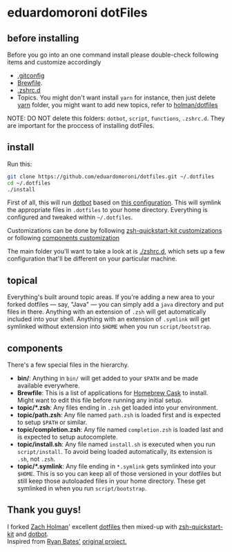 # eduardomoroni dotFiles

## before installing
Before you go into an one command install please double-check following items and customize accordingly
- [.gitconfig](https://github.com/eduardomoroni/dotfiles/blob/master/.gitconfig)
- [Brewfile](https://github.com/eduardomoroni/dotfiles/blob/master/Brewfile).
- [.zshrc.d](https://github.com/eduardomoroni/dotfiles/tree/master/.zshrc.d)
- Topics. You might don't want install `yarn` for instance, then just delete [yarn](https://github.com/eduardomoroni/dotfiles/tree/master/yarn) folder, you might want to add new topics, refer to [holman/dotfiles](https://github.com/holman/dotfiles)

NOTE: DO NOT delete this folders: `dotbot`, `script`, `functions`, `.zshrc.d`. They are important for the proccess of installing dotFiles.

## install

Run this:

```sh
git clone https://github.com/eduardomoroni/dotfiles.git ~/.dotfiles
cd ~/.dotfiles
./install
```

First of all, this will run [dotbot](https://github.com/anishathalye/dotbot) based on [this configuration](https://github.com/eduardomoroni/dotfiles/blob/master/install.conf.yaml). This will symlink the appropriate files in `.dotfiles` to your home directory. Everything is configured and tweaked within `~/.dotfiles`.

Customizations can be done by following [zsh-quickstart-kit customizations](https://github.com/unixorn/zsh-quickstart-kit#customizations) or following [components customization](https://github.com/eduardomoroni/dotFiles#components)

The main folder you'll want to take a look at is [./zshrc.d](https://github.com/eduardomoroni/dotfiles/tree/master/.zshrc.d),
which sets up a few configuration that'll be different on your particular machine.

## topical

Everything's built around topic areas. If you're adding a new area to your
forked dotfiles — say, "Java" — you can simply add a `java` directory and put
files in there. Anything with an extension of `.zsh` will get automatically
included into your shell. Anything with an extension of `.symlink` will get
symlinked without extension into `$HOME` when you run `script/bootstrap`.

## components

There's a few special files in the hierarchy.

- **bin/**: Anything in `bin/` will get added to your `$PATH` and be made available everywhere.
- **Brewfile**: This is a list of applications for [Homebrew Cask](https://caskroom.github.io) to install. Might want to edit this file before running any initial setup.
- **topic/\*.zsh**: Any files ending in `.zsh` get loaded into your environment.
- **topic/path.zsh**: Any file named `path.zsh` is loaded first and is expected to setup `$PATH` or similar.
- **topic/completion.zsh**: Any file named `completion.zsh` is loaded last and is expected to setup autocomplete.
- **topic/install.sh**: Any file named `install.sh` is executed when you run `script/install`. To avoid being loaded automatically, its extension is `.sh`, not `.zsh`.
- **topic/\*.symlink**: Any file ending in `*.symlink` gets symlinked into your `$HOME`. This is so you can keep all of those versioned in your dotfiles but still keep those autoloaded files in your home directory. These get symlinked in when you run `script/bootstrap`.

## Thank you guys!

I forked [Zach Holman](https://github.com/holman)' excellent
[dotfiles](https://github.com/holman/dotfiles) then mixed-up with [zsh-quickstart-kit](https://github.com/unixorn/zsh-quickstart-kit) and [dotbot](https://github.com/anishathalye/dotbot).  
Inspired from [Ryan Bates'](http://github.com/ryanb) [original project.](http://github.com/ryanb/dotfiles)
